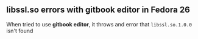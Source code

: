 ## libssl.so errors with gitbook editor in Fedora 26

When tried to use **gitbook editor**, it throws and error that `libssl.so.1.0.0` isn't found

